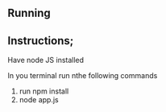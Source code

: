 ## Running

## Instructions;

Have node JS installed

In you terminal run nthe following commands

1. run npm install
2. node app.js

